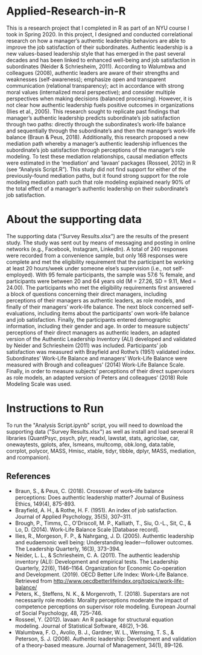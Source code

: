 # Applied-Research-in-R
This is a research project that I completed in R as part of an NYU course I took in Spring 2020. In this project, I designed and conducted correlational research on how a manager’s authentic leadership behaviors are able to improve the job satisfaction of their subordinates. Authentic leadership is a new values-based leadership style that has emerged in the past several decades and has been linked to enhanced well-being and job satisfaction in subordinates (Neider & Schriesheim, 2011). According to Walumbwa and colleagues (2008), authentic leaders are aware of their strengths and weaknesses (self-awareness); emphasize open and transparent communication (relational transparency); act in accordance with strong moral values (internalized moral perspective); and consider multiple perspectives when making decisions (balanced processing). However, it is not clear how authentic leadership fuels positive outcomes in organizations (Ilies et al., 2005). This research sought to replicate past findings that manager’s authentic leadership predicts subordinate’s job satisfaction through two paths: directly through the subordinates’s work-life balance and sequentially through the subordinate’s and then the manager’s work-life balance (Braun & Peus, 2018). Additionally, this research proposed a new mediation path whereby a manager’s authentic leadership influences the subordinate’s job satisfaction through perceptions of the manager’s role modeling. To test these mediation relationships, causal mediation effects were estimated in the ‘mediation’ and ‘lavaan’ packages (Rosseel, 2012) in R (see “Analysis Script.R”). This study did not find support for either of the previously-found mediation paths, but it found strong support for the role modeling mediation path such that role modeling explained nearly 90% of the total effect of a manager’s authentic leadership on their subordinate’s job satisfaction. 

# About the supporting data
The supporting data (“Survey Results.xlsx”) are the results of the present study. The study was sent out by means of messaging and posting in online networks (e.g., Facebook, Instagram, LinkedIn). A total of 240 responses were recorded from a convenience sample, but only 168 responses were complete and met the eligibility requirement that the participant be working at least 20 hours/week under someone else’s supervision (i.e., not self-employed). With 95 female participants, the sample was 57.6 % female, and participants were between 20 and 64 years old (M = 27.26, SD = 9.11, Med = 24.00). The participants who met the eligibility requirements first answered a block of questions concerning their direct managers, including perceptions of their managers as authentic leaders, as role models, and finally of their managers’ work-life balance. The next block concerned self-evaluations, including items about the participants’ own work-life balance and job satisfaction. Finally, the participants entered demographic information, including their gender and age. 
In order to measure subjects’ perceptions of their direct managers as authentic leaders, an adapted version of the Authentic Leadership Inventory (ALI) developed and validated by Neider and Schriesheim (2011) was included. Participants’ job satisfaction was measured with Brayfield and Rothe’s (1951) validated index. Subordinates’ Work-Life Balance and managers’ Work-Life Balance were measured with Brough and colleagues’ (2014) Work-Life Balance Scale. Finally, in order to measure subjects’ perceptions of their direct supervisors as role models, an adapted version of Peters and colleagues’ (2018) Role Modeling Scale was used. 

# Instructions to Run
To run the "Analysis Script.ipynb" script, you will need to download the supporting data ("Survey Results.xlsx") as well as install and load several R libraries (QuantPsyc, psych, plyr, readxl, lawstat, stats, agricolae, car, onewaytests, gplots, afex, lsmeans, multcomp, obk.long, data.table, corrplot, polycor, MASS, Hmisc, xtable, tidyr, tibble, dplyr, MASS, mediation, and rcompanion).

## References
- Braun, S., & Peus, C. (2018). Crossover of work–life balance perceptions: Does authentic leadership matter? Journal of Business Ethics, 149(4), 875-893.
- Brayfield, A. H., & Rothe, H. F. (1951). An index of job satisfaction. Journal of Applied Psychology, 35(5), 307–311. 
- Brough, P., Timms, C., O'Driscoll, M. P., Kalliath, T., Siu, O.-L., Sit, C., & Lo, D. (2014). Work-Life Balance Scale [Database record]. 
- Ilies, R., Morgeson, F. P., & Nahrgang, J. D. (2005). Authentic leadership and eudaemonic well being: Understanding leader—follower outcomes. The Leadership Quarterly, 16(3), 373–394. 
- Neider, L. L., & Schriesheim, C. A. (2011). The authentic leadership inventory (ALI): Development and empirical tests. The Leadership Quarterly, 22(6), 1146–1164. Organization for Economic Co-operation and Development. (2019). OECD Better Life Index: Work-Life Balance. Retrieved from http://www.oecdbetterlifeindex.org/topics/work-life-balance/
- Peters, K., Steffens, N. K., & Morgenroth, T. (2018). Superstars are not necessarily role models:  Morality perceptions moderate the impact of competence perceptions on supervisor role  modeling. European Journal of Social Psychology, 48, 725–746.
- Rosseel, Y. (2012). lavaan: An R package for structural equation modeling. Journal of Statistical  Software, 48(2), 1–36.
- Walumbwa, F. O., Avolio, B. J., Gardner, W. L., Wernsing, T. S., & Peterson, S. J. (2008).  Authentic leadership: Development and validation of a theory-based measure. Journal of  Management, 34(1), 89–126. 
